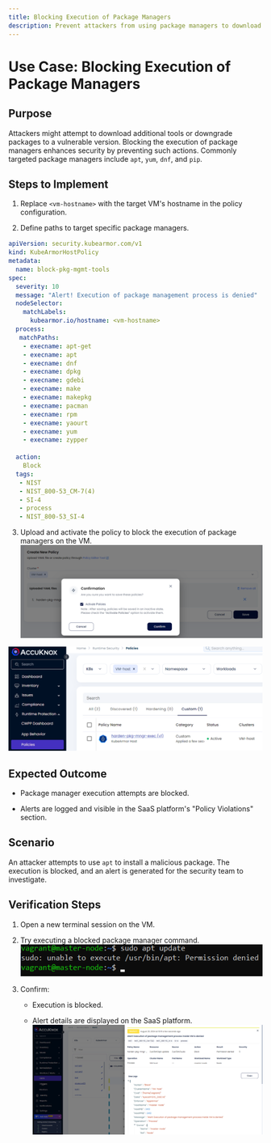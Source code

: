 ```yaml
---
title: Blocking Execution of Package Managers
description: Prevent attackers from using package managers to download tools or downgrade packages to vulnerable versions on VMs.
---
```


# Use Case: Blocking Execution of Package Managers

## **Purpose**

Attackers might attempt to download additional tools or downgrade packages to a vulnerable version. Blocking the execution of package managers enhances security by preventing such actions. Commonly targeted package managers include `apt`, `yum`, `dnf`, and `pip`.

## **Steps to Implement**

1. Replace `<vm-hostname>` with the target VM's hostname in the policy configuration.

2. Define paths to target specific package managers.

```yaml
apiVersion: security.kubearmor.com/v1
kind: KubeArmorHostPolicy
metadata:
  name: block-pkg-mgmt-tools
spec:
  severity: 10
  message: "Alert! Execution of package management process is denied"
  nodeSelector:
    matchLabels:
      kubearmor.io/hostname: <vm-hostname>
  process:
   matchPaths:
    - execname: apt-get
    - execname: apt
    - execname: dnf
    - execname: dpkg
    - execname: gdebi
    - execname: make
    - execname: makepkg
    - execname: pacman
    - execname: rpm
    - execname: yaourt
    - execname: yum
    - execname: zypper

  action:
    Block
  tags:
   - NIST
   - NIST_800-53_CM-7(4)
   - SI-4
   - process
   - NIST_800-53_SI-4
```

3. Upload and activate the policy to block the execution of package managers on the VM.
![vm-block-pkgmngers-accuknox](./images/vm-block-pkg/1.png)

![vm-block-pkgmngers-accuknox](./images/vm-block-pkg/2.png)

## **Expected Outcome**

- Package manager execution attempts are blocked.

- Alerts are logged and visible in the SaaS platform's "Policy Violations" section.

## **Scenario**

An attacker attempts to use `apt` to install a malicious package. The execution is blocked, and an alert is generated for the security team to investigate.

## **Verification Steps**

1. Open a new terminal session on the VM.

2. Try executing a blocked package manager command.
![vm-block-pkgmngers-accuknox](./images/vm-block-pkg/3.png)

3. Confirm:

    - Execution is blocked.

    - Alert details are displayed on the SaaS platform.
![vm-block-pkgmngers-accuknox](./images/vm-block-pkg/4.png)
